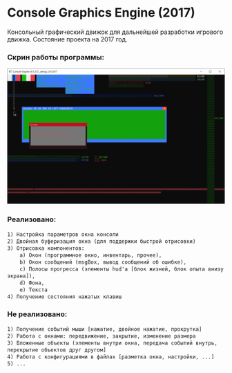 # Console Graphics Engine (2017)

Консольный графический движок для дальнейшей разработки игрового движка.
Состояние проекта на 2017 год.

### Скрин работы программы:

![screen](./doc/img/screen.jpg)

### Реализовано:

    1) Настройка параметров окна консоли
    2) Двойная буферизация окна (для поддержки быстрой отрисовки)
    3) Отрисовка компонентов:
    	a) Окон (программное окно, инвентарь, прочее),
    	b) Окон сообщений (msgBox, вывод сообщений об ошибке),
    	c) Полосы прогресса (элементы hud'а [блок жизней, блок опыта внизу экрана]),
    	d) Фона,
    	e) Текста
    4) Получение состояния нажатых клавиш

### Не реализовано:

    1) Получение событий мыши [нажатие, двойное нажатие, прокрутка]
    2) Работа с окнами: передвижение, закрытие, изменение размера
    3) Вложенные объекты (элементы внутри окна, передача событий внутрь, перекрытие объектов друг другом]
    4) Работа с конфигурациями в файлах [разметка окна, настройки, ...]
    5) ...
